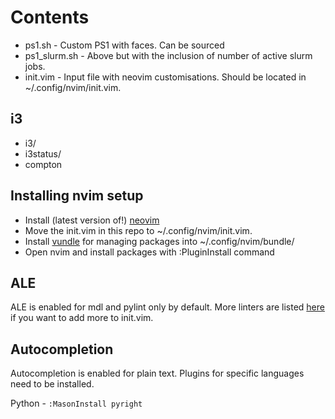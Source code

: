 # Contents

* ps1.sh - Custom PS1 with faces. Can be sourced
* ps1_slurm.sh - Above but with the inclusion of number of active slurm jobs.
* init.vim - Input file with neovim customisations.
  Should be located in ~/.config/nvim/init.vim.

## i3

* i3/
* i3status/
* compton

## Installing nvim setup

* Install (latest version of!) [neovim](https://neovim.io/)
* Move the init.vim in this repo to ~/.config/nvim/init.vim.
* Install [vundle](https://github.com/VundleVim/Vundle.vim)
  for managing packages into ~/.config/nvim/bundle/
* Open nvim and install packages with :PluginInstall command

## ALE

ALE is enabled for mdl and pylint only by default. More linters are
listed [here](https://github.com/dense-analysis/ale/blob/master/supported-tools.md?plain=1)
if you want to add more to init.vim.

## Autocompletion

Autocompletion is enabled for plain text. Plugins for specific
languages need to be installed.

Python - `:MasonInstall pyright` 

